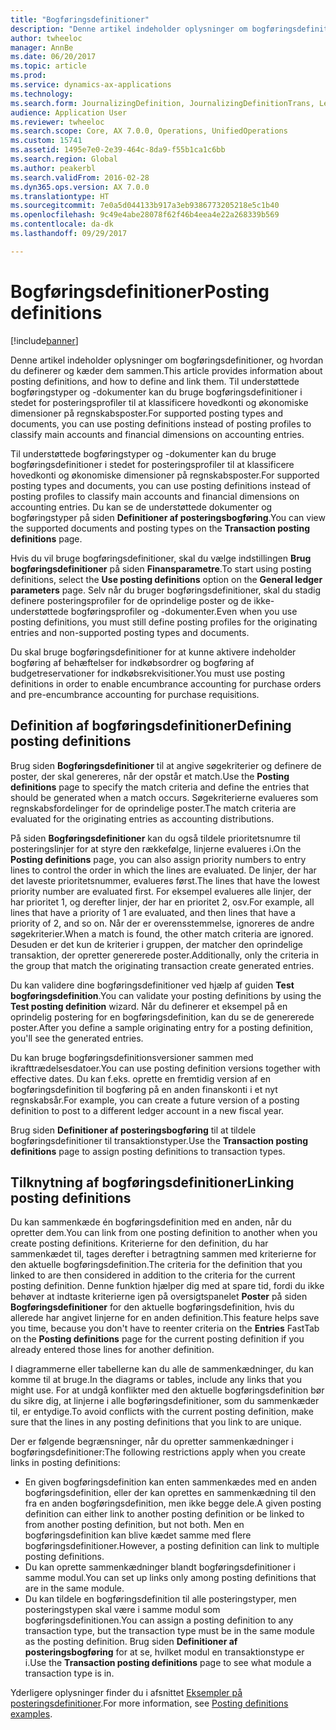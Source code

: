 ```yaml
---
title: "Bogføringsdefinitioner"
description: "Denne artikel indeholder oplysninger om bogføringsdefinitioner, og hvordan du definerer og kæder dem sammen. Til understøttede bogføringstyper og -dokumenter kan du bruge bogføringsdefinitioner i stedet for posteringsprofiler til at klassificere hovedkonti og økonomiske dimensioner på regnskabsposter."
author: twheeloc
manager: AnnBe
ms.date: 06/20/2017
ms.topic: article
ms.prod: 
ms.service: dynamics-ax-applications
ms.technology: 
ms.search.form: JournalizingDefinition, JournalizingDefinitionTrans, LedgerParameters
audience: Application User
ms.reviewer: twheeloc
ms.search.scope: Core, AX 7.0.0, Operations, UnifiedOperations
ms.custom: 15741
ms.assetid: 1495e7e0-2e39-464c-8da9-f55b1ca1c6bb
ms.search.region: Global
ms.author: peakerbl
ms.search.validFrom: 2016-02-28
ms.dyn365.ops.version: AX 7.0.0
ms.translationtype: HT
ms.sourcegitcommit: 7e0a5d044133b917a3eb9386773205218e5c1b40
ms.openlocfilehash: 9c49e4abe28078f62f46b4eea4e22a268339b569
ms.contentlocale: da-dk
ms.lasthandoff: 09/29/2017

---
```


# <a name="posting-definitions"></a><span data-ttu-id="fb788-104">Bogføringsdefinitioner</span><span class="sxs-lookup"><span data-stu-id="fb788-104">Posting definitions</span></span>

[!include[banner](../includes/banner.md)]


<span data-ttu-id="fb788-105">Denne artikel indeholder oplysninger om bogføringsdefinitioner, og hvordan du definerer og kæder dem sammen.</span><span class="sxs-lookup"><span data-stu-id="fb788-105">This article provides information about posting definitions, and how to define and link them.</span></span> <span data-ttu-id="fb788-106">Til understøttede bogføringstyper og -dokumenter kan du bruge bogføringsdefinitioner i stedet for posteringsprofiler til at klassificere hovedkonti og økonomiske dimensioner på regnskabsposter.</span><span class="sxs-lookup"><span data-stu-id="fb788-106">For supported posting types and documents, you can use posting definitions instead of posting profiles to classify main accounts and financial dimensions on accounting entries.</span></span>

<span data-ttu-id="fb788-107">Til understøttede bogføringstyper og -dokumenter kan du bruge bogføringsdefinitioner i stedet for posteringsprofiler til at klassificere hovedkonti og økonomiske dimensioner på regnskabsposter.</span><span class="sxs-lookup"><span data-stu-id="fb788-107">For supported posting types and documents, you can use posting definitions instead of posting profiles to classify main accounts and financial dimensions on accounting entries.</span></span> <span data-ttu-id="fb788-108">Du kan se de understøttede dokumenter og bogføringstyper på siden **Definitioner af posteringsbogføring**.</span><span class="sxs-lookup"><span data-stu-id="fb788-108">You can view the supported documents and posting types on the **Transaction posting definitions** page.</span></span> 

<span data-ttu-id="fb788-109">Hvis du vil bruge bogføringsdefinitioner, skal du vælge indstillingen **Brug bogføringsdefinitioner** på siden **Finansparametre**.</span><span class="sxs-lookup"><span data-stu-id="fb788-109">To start using posting definitions, select the **Use posting definitions** option on the **General ledger parameters** page.</span></span> <span data-ttu-id="fb788-110">Selv når du bruger bogføringsdefinitioner, skal du stadig definere posteringsprofiler for de oprindelige poster og de ikke-understøttede bogføringsprofiler og -dokumenter.</span><span class="sxs-lookup"><span data-stu-id="fb788-110">Even when you use posting definitions, you must still define posting profiles for the originating entries and non-supported posting types and documents.</span></span> 

<span data-ttu-id="fb788-111">Du skal bruge bogføringsdefinitioner for at kunne aktivere indeholder bogføring af behæftelser for indkøbsordrer og bogføring af budgetreservationer for indkøbsrekvisitioner.</span><span class="sxs-lookup"><span data-stu-id="fb788-111">You must use posting definitions in order to enable encumbrance accounting for purchase orders and pre-encumbrance accounting for purchase requisitions.</span></span>

## <a name="defining-posting-definitions"></a><span data-ttu-id="fb788-112">Definition af bogføringsdefinitioner</span><span class="sxs-lookup"><span data-stu-id="fb788-112">Defining posting definitions</span></span>
<span data-ttu-id="fb788-113">Brug siden **Bogføringsdefinitioner** til at angive søgekriterier og definere de poster, der skal genereres, når der opstår et match.</span><span class="sxs-lookup"><span data-stu-id="fb788-113">Use the **Posting definitions** page to specify the match criteria and define the entries that should be generated when a match occurs.</span></span> <span data-ttu-id="fb788-114">Søgekriterierne evalueres som regnskabsfordelinger for de oprindelige poster.</span><span class="sxs-lookup"><span data-stu-id="fb788-114">The match criteria are evaluated for the originating entries as accounting distributions.</span></span> 

<span data-ttu-id="fb788-115">På siden **Bogføringsdefinitioner** kan du også tildele prioritetsnumre til posteringslinjer for at styre den rækkefølge, linjerne evalueres i.</span><span class="sxs-lookup"><span data-stu-id="fb788-115">On the **Posting definitions** page, you can also assign priority numbers to entry lines to control the order in which the lines are evaluated.</span></span> <span data-ttu-id="fb788-116">De linjer, der har det laveste prioritetsnummer, evalueres først.</span><span class="sxs-lookup"><span data-stu-id="fb788-116">The lines that have the lowest priority number are evaluated first.</span></span> <span data-ttu-id="fb788-117">For eksempel evalueres alle linjer, der har prioritet 1, og derefter linjer, der har en prioritet 2, osv.</span><span class="sxs-lookup"><span data-stu-id="fb788-117">For example, all lines that have a priority of 1 are evaluated, and then lines that have a priority of 2, and so on.</span></span> <span data-ttu-id="fb788-118">Når der er overensstemmelse, ignoreres de andre søgekriterier.</span><span class="sxs-lookup"><span data-stu-id="fb788-118">When a match is found, the other match criteria are ignored.</span></span> <span data-ttu-id="fb788-119">Desuden er det kun de kriterier i gruppen, der matcher den oprindelige transaktion, der opretter genererede poster.</span><span class="sxs-lookup"><span data-stu-id="fb788-119">Additionally, only the criteria in the group that match the originating transaction create generated entries.</span></span> 

<span data-ttu-id="fb788-120">Du kan validere dine bogføringsdefinitioner ved hjælp af guiden **Test bogføringsdefinition**.</span><span class="sxs-lookup"><span data-stu-id="fb788-120">You can validate your posting definitions by using the **Test posting definition** wizard.</span></span> <span data-ttu-id="fb788-121">Når du definerer et eksempel på en oprindelig postering for en bogføringsdefinition, kan du se de genererede poster.</span><span class="sxs-lookup"><span data-stu-id="fb788-121">After you define a sample originating entry for a posting definition, you'll see the generated entries.</span></span> 

<span data-ttu-id="fb788-122">Du kan bruge bogføringsdefinitionsversioner sammen med ikrafttrædelsesdatoer.</span><span class="sxs-lookup"><span data-stu-id="fb788-122">You can use posting definition versions together with effective dates.</span></span> <span data-ttu-id="fb788-123">Du kan f.eks. oprette en fremtidig version af en bogføringsdefinition til bogføring på en anden finanskonti i et nyt regnskabsår.</span><span class="sxs-lookup"><span data-stu-id="fb788-123">For example, you can create a future version of a posting definition to post to a different ledger account in a new fiscal year.</span></span> 

<span data-ttu-id="fb788-124">Brug siden **Definitioner af posteringsbogføring** til at tildele bogføringsdefinitioner til transaktionstyper.</span><span class="sxs-lookup"><span data-stu-id="fb788-124">Use the **Transaction posting definitions** page to assign posting definitions to transaction types.</span></span>

## <a name="linking-posting-definitions"></a><span data-ttu-id="fb788-125">Tilknytning af bogføringsdefinitioner</span><span class="sxs-lookup"><span data-stu-id="fb788-125">Linking posting definitions</span></span>
<span data-ttu-id="fb788-126">Du kan sammenkæde én bogføringsdefinition med en anden, når du opretter dem.</span><span class="sxs-lookup"><span data-stu-id="fb788-126">You can link from one posting definition to another when you create posting definitions.</span></span> <span data-ttu-id="fb788-127">Kriterierne for den definition, du har sammenkædet til, tages derefter i betragtning sammen med kriterierne for den aktuelle bogføringsdefinition.</span><span class="sxs-lookup"><span data-stu-id="fb788-127">The criteria for the definition that you linked to are then considered in addition to the criteria for the current posting definition.</span></span> <span data-ttu-id="fb788-128">Denne funktion hjælper dig med at spare tid, fordi du ikke behøver at indtaste kriterierne igen på oversigtspanelet **Poster** på siden **Bogføringsdefinitioner** for den aktuelle bogføringsdefinition, hvis du allerede har angivet linjerne for en anden definition.</span><span class="sxs-lookup"><span data-stu-id="fb788-128">This feature helps save you time, because you don't have to reenter criteria on the **Entries** FastTab on the **Posting definitions** page for the current posting definition if you already entered those lines for another definition.</span></span> 

<span data-ttu-id="fb788-129">I diagrammerne eller tabellerne kan du alle de sammenkædninger, du kan komme til at bruge.</span><span class="sxs-lookup"><span data-stu-id="fb788-129">In the diagrams or tables, include any links that you might use.</span></span> <span data-ttu-id="fb788-130">For at undgå konflikter med den aktuelle bogføringsdefinition bør du sikre dig, at linjerne i alle bogføringsdefinitioner, som du sammenkæder til, er entydige.</span><span class="sxs-lookup"><span data-stu-id="fb788-130">To avoid conflicts with the current posting definition, make sure that the lines in any posting definitions that you link to are unique.</span></span> 

<span data-ttu-id="fb788-131">Der er følgende begrænsninger, når du opretter sammenkædninger i bogføringsdefinitioner:</span><span class="sxs-lookup"><span data-stu-id="fb788-131">The following restrictions apply when you create links in posting definitions:</span></span>

-   <span data-ttu-id="fb788-132">En given bogføringsdefinition kan enten sammenkædes med en anden bogføringsdefinition, eller der kan oprettes en sammenkædning til den fra en anden bogføringsdefinition, men ikke begge dele.</span><span class="sxs-lookup"><span data-stu-id="fb788-132">A given posting definition can either link to another posting definition or be linked to from another posting definition, but not both.</span></span> <span data-ttu-id="fb788-133">Men en bogføringsdefinition kan blive kædet samme med flere bogføringsdefinitioner.</span><span class="sxs-lookup"><span data-stu-id="fb788-133">However, a posting definition can link to multiple posting definitions.</span></span>
-   <span data-ttu-id="fb788-134">Du kan oprette sammenkædninger blandt bogføringsdefinitioner i samme modul.</span><span class="sxs-lookup"><span data-stu-id="fb788-134">You can set up links only among posting definitions that are in the same module.</span></span>
-   <span data-ttu-id="fb788-135">Du kan tildele en bogføringsdefinition til alle posteringstyper, men posteringstypen skal være i samme modul som bogføringsdefinitionen.</span><span class="sxs-lookup"><span data-stu-id="fb788-135">You can assign a posting definition to any transaction type, but the transaction type must be in the same module as the posting definition.</span></span> <span data-ttu-id="fb788-136">Brug siden **Definitioner af posteringsbogføring** for at se, hvilket modul en transaktionstype er i.</span><span class="sxs-lookup"><span data-stu-id="fb788-136">Use the **Transaction posting definitions** page to see what module a transaction type is in.</span></span>


<span data-ttu-id="fb788-137">Yderligere oplysninger finder du i afsnittet [Eksempler på posteringsdefinitioner](example-posting-definitions.md).</span><span class="sxs-lookup"><span data-stu-id="fb788-137">For more information, see [Posting definitions examples](example-posting-definitions.md).</span></span> 



